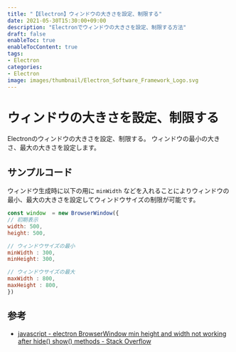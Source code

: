 ```yaml
---
title: "【Electron】ウィンドウの大きさを設定、制限する"
date: 2021-05-30T15:30:00+09:00
description: "Electronでウィンドウの大きさを設定、制限する方法"
draft: false
enableToc: true
enableTocContent: true
tags: 
- Electron 
categories: 
- Electron 
image: images/thumbnail/Electron_Software_Framework_Logo.svg
---
```


# ウィンドウの大きさを設定、制限する
Electronのウィンドウの大きさを設定、制限する。
ウィンドウの最小の大きさ、最大の大きさを設定します。

## サンプルコード
ウィンドウ生成時に以下の用に `minWidth` などを入れることによりウィンドウの最小、最大の大きさを設定してウィンドウサイズの制限が可能です。

```js:index.js
const window  = new BrowserWindow({
// 初期表示
width: 500,
height: 500,

// ウィンドウサイズの最小
minWidth : 300,
minHeight: 300,

// ウィンドウサイズの最大
maxWidth : 800,
maxHeight : 800,
})
```

## 参考
* <a href="https://stackoverflow.com/questions/37330332/electron-browserwindow-min-height-and-width-not-working-after-hide-show-meth" target="_blank" rel="nofollow noopener">javascript - electron BrowserWindow min height and width not working after hide() show() methods - Stack Overflow</a>